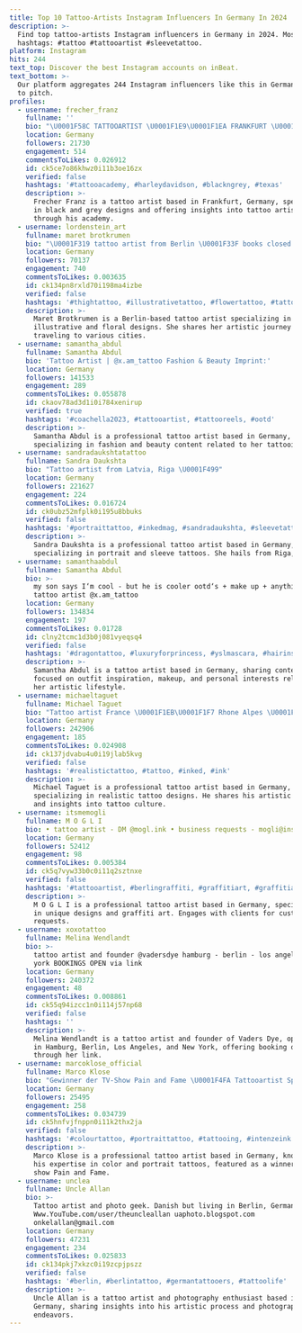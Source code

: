 ```yaml
---
title: Top 10 Tattoo-Artists Instagram Influencers In Germany In 2024
description: >-
  Find top tattoo-artists Instagram influencers in Germany in 2024. Most popular
  hashtags: #tattoo #tattooartist #sleevetattoo.
platform: Instagram
hits: 244
text_top: Discover the best Instagram accounts on inBeat.
text_bottom: >-
  Our platform aggregates 244 Instagram influencers like this in Germany for you
  to pitch.
profiles:
  - username: frecher_franz
    fullname: ''
    bio: "\U0001F58C️ TATTOOARTIST \U0001F1E9\U0001F1EA FRANKFURT \U0001F4B8TATTOOACADEMY \U0001F53DTERMINANFRAGEN⬇️"
    location: Germany
    followers: 21730
    engagement: 514
    commentsToLikes: 0.026912
    id: ck5ce7o86khwz0i11b3oe16zx
    verified: false
    hashtags: '#tattooacademy, #harleydavidson, #blackngrey, #texas'
    description: >-
      Frecher Franz is a tattoo artist based in Frankfurt, Germany, specializing
      in black and grey designs and offering insights into tattoo artistry
      through his academy.
  - username: lordenstein_art
    fullname: maret brotkrumen
    bio: "\U0001F319 tattoo artist from Berlin \U0001F33F books closed \U0001F337 soon on the road: Hamburg, Stuttgart, Zürich, Dublin ✨ sponsored by @pepax.official \U0001FAB4 stay updated:"
    location: Germany
    followers: 70137
    engagement: 740
    commentsToLikes: 0.003635
    id: ck134pn8rxld70i198ma4izbe
    verified: false
    hashtags: '#thightattoo, #illustrativetattoo, #flowertattoo, #tattoosnob'
    description: >-
      Maret Brotkrumen is a Berlin-based tattoo artist specializing in
      illustrative and floral designs. She shares her artistic journey while
      traveling to various cities.
  - username: samantha_abdul
    fullname: Samantha Abdul
    bio: 'Tattoo Artist | @x.am_tattoo Fashion & Beauty Imprint:'
    location: Germany
    followers: 141533
    engagement: 289
    commentsToLikes: 0.055878
    id: ckaov78ad3d1i0i784xenirup
    verified: true
    hashtags: '#coachella2023, #tattooartist, #tattooreels, #ootd'
    description: >-
      Samantha Abdul is a professional tattoo artist based in Germany,
      specializing in fashion and beauty content related to her tattooing work.
  - username: sandradaukshtatattoo
    fullname: Sandra Daukshta
    bio: "Tattoo artist from Latvia, Riga \U0001F499"
    location: Germany
    followers: 221627
    engagement: 224
    commentsToLikes: 0.016724
    id: ck0ubz52mfplk0i195u8bbuks
    verified: false
    hashtags: '#portraittattoo, #inkedmag, #sandradaukshta, #sleevetattoo'
    description: >-
      Sandra Daukshta is a professional tattoo artist based in Germany,
      specializing in portrait and sleeve tattoos. She hails from Riga, Latvia.
  - username: samanthaabdul
    fullname: Samantha Abdul
    bio: >-
      my son says I‘m cool - but he is cooler ootd‘s + make up + anything I love
      tattoo artist @x.am_tattoo
    location: Germany
    followers: 134834
    engagement: 197
    commentsToLikes: 0.01728
    id: clny2tcmc1d3b0j081vyeqsq4
    verified: false
    hashtags: '#dragontattoo, #luxuryforprincess, #yslmascara, #hairinspo'
    description: >-
      Samantha Abdul is a tattoo artist based in Germany, sharing content
      focused on outfit inspiration, makeup, and personal interests related to
      her artistic lifestyle.
  - username: michaeltaguet
    fullname: Michael Taguet
    bio: "Tattoo artist France \U0001F1EB\U0001F1F7 Rhone Alpes \U0001F4E9 michaeltaguet@gmail.com"
    location: Germany
    followers: 242906
    engagement: 185
    commentsToLikes: 0.024908
    id: ck137jdvabu4u0i19jlab5kvg
    verified: false
    hashtags: '#realistictattoo, #tattoo, #inked, #ink'
    description: >-
      Michael Taguet is a professional tattoo artist based in Germany,
      specializing in realistic tattoo designs. He shares his artistic creations
      and insights into tattoo culture.
  - username: itsmemogli
    fullname: M O G L I
    bio: • tattoo artist - DM @mogl.ink • business requests - mogli@ins.gg
    location: Germany
    followers: 52412
    engagement: 98
    commentsToLikes: 0.005384
    id: ck5q7vyw33b0c0i11q2sztnxe
    verified: false
    hashtags: '#tattooartist, #berlingraffiti, #graffitiart, #graffitiartist'
    description: >-
      M O G L I is a professional tattoo artist based in Germany, specializing
      in unique designs and graffiti art. Engages with clients for custom tattoo
      requests.
  - username: xoxotattoo
    fullname: Melina Wendlandt
    bio: >-
      tattoo artist and founder @vadersdye hamburg - berlin - los angeles - new
      york BOOKINGS OPEN via link
    location: Germany
    followers: 240372
    engagement: 48
    commentsToLikes: 0.008861
    id: ck55q94izcc1n0i114j57np68
    verified: false
    hashtags: ''
    description: >-
      Melina Wendlandt is a tattoo artist and founder of Vaders Dye, operating
      in Hamburg, Berlin, Los Angeles, and New York, offering booking options
      through her link.
  - username: marcoklose_official
    fullname: Marco Klose
    bio: "Gewinner der TV-Show Pain and Fame \U0001F4FA Tattooartist Sponsored by: Intenze, Cheyenne H2Ocean Waldstraße 40 64297 Pfungstadt ☎️06157/9139243"
    location: Germany
    followers: 25495
    engagement: 258
    commentsToLikes: 0.034739
    id: ck5hnfvjfnppn0i11k2thx2ja
    verified: false
    hashtags: '#colourtattoo, #portraittattoo, #tattooing, #intenzeink'
    description: >-
      Marco Klose is a professional tattoo artist based in Germany, known for
      his expertise in color and portrait tattoos, featured as a winner on the
      show Pain and Fame.
  - username: unclea
    fullname: Uncle Allan
    bio: >-
      Tattoo artist and photo geek. Danish but living in Berlin, Germany.
      Www.YouTube.com/user/theuncleallan uaphoto.blogspot.com
      onkelallan@gmail.com
    location: Germany
    followers: 47231
    engagement: 234
    commentsToLikes: 0.025833
    id: ck134pkj7xkzc0i19zcpjpszz
    verified: false
    hashtags: '#berlin, #berlintattoo, #germantattooers, #tattoolife'
    description: >-
      Uncle Allan is a tattoo artist and photography enthusiast based in Berlin,
      Germany, sharing insights into his artistic process and photographic
      endeavors.
---
```



